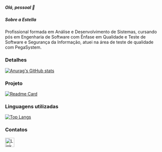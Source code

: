 ##### Olá, pessoal 👋

##### Sobre a Estella
Profissional formada em Análise e Desenvolvimento de Sistemas, cursando pós em Engenharia de Software com Ênfase em Qualidade e Teste de Software e Segurança da Informação, atuei na área de teste de qualidade com PegaSystem. 

### Detalhes

[![Anurag's GitHub stats](https://github-readme-stats.vercel.app/api?username=EstellaACorreia&show_icons=true&theme=dark)](https://github.com/anuraghazra/github-readme-stats)

### Projeto

[![Readme Card](https://github-readme-stats.vercel.app/api/pin/?username=EstellaACorreia3&repo=EstellaACorreia&theme=dark)](https://github.com/anuraghazra/github-readme-stats)

### Linguagens utilizadas

[![Top Langs](https://github-readme-stats.vercel.app/api/top-langs/?username=EstellaACorreia&layout=compact)](https://github.com/anuraghazra/github-readme-stats)

### Contatos

[<img src='https://img.shields.io/badge/LinkedIn-0077B5?style=for-the-badge&logo=linkedin&logoColor=white' alt='Linkedin' height='30'>](https://www.linkedin.com/in/estellaacorreia)

